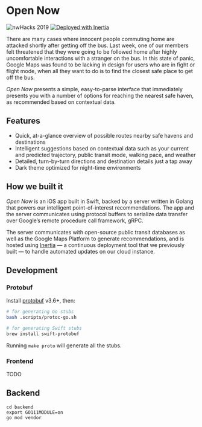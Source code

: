# Open Now

![nwHacks 2019](https://img.shields.io/badge/nwhacks-2019-06C1C0.svg) [![Deployed with Inertia](https://img.shields.io/badge/deploying%20with-inertia-blue.svg)](https://github.com/ubclaunchpad/inertia)

There are many cases where innocent people commuting home are attacked shortly after getting off the bus. Last week, one of our members felt threatened that they were going to be followed home after highly uncomfortable interactions with a stranger on the bus. In this state of panic, Google Maps was found to be lacking in design for users who are in fight or flight mode, when all they want to do is to find the closest safe place to get off the bus.

*Open Now* presents a simple, easy-to-parse interface that immediately presents you with a number of options for reaching the nearest safe haven, as recommended based on contextual data.

## Features

* Quick, at-a-glance overview of possible routes nearby safe havens and destinations
* Intelligent suggestions based on contextual data such as your current and predicted trajectory, public transit mode, walking pace, and weather
* Detailed, turn-by-turn directions and destination details just a tap away
* Dark theme optimized for night-time environments

## How we built it

*Open Now* is an iOS app built in Swift, backed by a server written in Golang that powers our intelligent point-of-interest recommendations. The app and the server communicates using protocol buffers to serialize data transfer over Google’s remote procedure call framework, gRPC.

The server communicates with open-source public transit databases as well as the Google Maps Platform to generate recommendations, and is hosted using [Inertia](https://github.com/ubclaunchpad/inertia) — a continuous deployment tool that we previously built — to handle automated updates on our cloud instance.

## Development

### Protobuf

Install [protobuf](https://github.com/protocolbuffers/protobuf/releases) v3.6+,
then:

```sh
# for generating Go stubs
bash .scripts/protoc-go.sh

# for generating Swift stubs
brew install swift-protobuf 
```

Running `make proto` will generate all the stubs.

### Frontend

TODO

## Backend

```
cd backend
export GO111MODULE=on
go mod vendor
```
